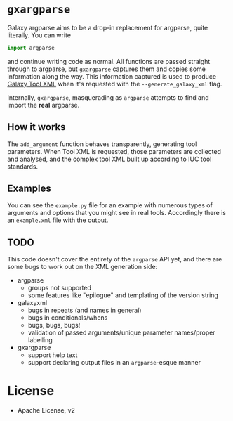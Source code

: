 # `gxargparse`

Galaxy argparse aims to be a drop-in replacement for argparse, quite literally.
You can write

```python
import argparse
```

and continue writing code as normal. All functions are passed straight through
to argparse, but `gxargparse` captures them and copies some information along the
way. This information captured is used to produce [Galaxy Tool XML](https://github.com/erasche/galaxyxml) when it's
requested with the `--generate_galaxy_xml` flag.

Internally, `gxargparse`, masquerading as `argparse` attempts to find and
import the **real** argparse.

## How it works

The `add_argument` function behaves transparently, generating tool parameters.
When Tool XML is requested, those parameters are collected and analysed, and
the complex tool XML built up according to IUC tool standards.

## Examples

You can see the `example.py` file for an example with numerous types of
arguments and options that you might see in real tools. Accordingly there is an `example.xml` file with the output.

## TODO

This code doesn't cover the entirety of the `argparse` API yet, and there are some bugs to work out on the XML generation side:

- argparse
    - groups not supported
    - some features like "epilogue" and templating of the version string
- galaxyxml
    - bugs in repeats (and names in general)
    - bugs in conditionals/whens
    - bugs, bugs, bugs!
    - validation of passed arguments/unique parameter names/proper labelling
- gxargparse
    - support help text
    - support declaring output files in an `argparse`-esque manner

# License

- Apache License, v2
